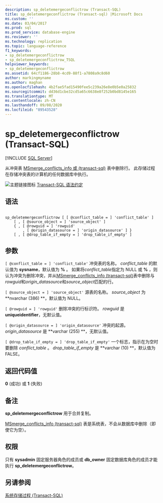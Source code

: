 ```yaml
---
description: sp_deletemergeconflictrow (Transact-SQL)
title: sp_deletemergeconflictrow (Transact-sql) |Microsoft Docs
ms.custom: ''
ms.date: 03/04/2017
ms.prod: sql
ms.prod_service: database-engine
ms.reviewer: ''
ms.technology: replication
ms.topic: language-reference
f1_keywords:
- sp_deletemergeconflictrow
- sp_deletemergeconflictrow_TSQL
helpviewer_keywords:
- sp_deletemergeconflictrow
ms.assetid: 64cf1186-28b8-4cd9-88f1-a7808a9c8d60
author: markingmyname
ms.author: maghan
ms.openlocfilehash: 4b2fae5fad15490fee5c239a26e8e0b5e0a25832
ms.sourcegitcommit: dd36d1cbe32cd5a65c6638e8f252b0bd8145e165
ms.translationtype: MT
ms.contentlocale: zh-CN
ms.lasthandoff: 09/08/2020
ms.locfileid: "89543528"
---
```

# <a name="sp_deletemergeconflictrow-transact-sql"></a>sp_deletemergeconflictrow (Transact-SQL)
[!INCLUDE [SQL Server](../../includes/applies-to-version/sqlserver.md)]

  从冲突表 [MSmerge_conflicts_info 或 &#40;transact-sql&#41;](../../relational-databases/system-tables/msmerge-conflicts-info-transact-sql.md) 表中删除行。 此存储过程在存储冲突表的计算机的任何数据库中执行。  
  
 ![主题链接图标](../../database-engine/configure-windows/media/topic-link.gif "“主题链接”图标") [Transact-SQL 语法约定](../../t-sql/language-elements/transact-sql-syntax-conventions-transact-sql.md)  
  
## <a name="syntax"></a>语法  
  
```  
  
sp_deletemergeconflictrow [ [ @conflict_table = ] 'conflict_table' ]  
    [ , [ @source_object = ] 'source_object' ]  
    { , [ @rowguid = ] 'rowguid'  
        , [ @origin_datasource = ] 'origin_datasource' ] }  
    [ , [ @drop_table_if_empty = ] 'drop_table_if_empty' ]  
```  
  
## <a name="arguments"></a>参数  
`[ @conflict_table = ] 'conflict_table'` 冲突表的名称。 *conflict_table* 的默认值为 **sysname**，默认值为 **%** 。 如果将*conflict_table*指定为 NULL 或 **%** ，则认为冲突为删除冲突，并从[MSmerge_conflicts_info &#40;transact-sql&#41;](../../relational-databases/system-tables/msmerge-conflicts-info-transact-sql.md)表中删除与*rowguid*和*origin_datasource*和*source_object*匹配的行。  
  
`[ @source_object = ] 'source_object'` 源表的名称。 *source_object* 为 **nvarchar (386) **，默认值为 NULL。  
  
`[ @rowguid = ] 'rowguid'` 删除冲突的行标识符。 *rowguid* 是 **uniqueidentifier**，无默认值。  
  
`[ @origin_datasource = ] 'origin_datasource'` 冲突的起源。 *origin_datasource* 是 **varchar (255) **，无默认值。  
  
`[ @drop_table_if_empty = ] 'drop_table_if_empty'` 一个标志，指示在为空时要删除 *conflict_table* 。 *drop_table_if_empty* 是 **varchar (10) **，默认值为 FALSE。  
  
## <a name="return-code-values"></a>返回代码值  
 **0** (成功) 或 **1** (失败)   
  
## <a name="remarks"></a>备注  
 **sp_deletemergeconflictrow** 用于合并复制。  
  
 [MSmerge_conflicts_info &#40;transact-sql&#41;](../../relational-databases/system-tables/msmerge-conflicts-info-transact-sql.md) 表是系统表，不会从数据库中删除（即使它为空）。  
  
## <a name="permissions"></a>权限  
 只有 **sysadmin** 固定服务器角色的成员或 **db_owner** 固定数据库角色的成员才能执行 **sp_deletemergeconflictrow**。  
  
## <a name="see-also"></a>另请参阅  
 [系统存储过程 (Transact-SQL)](../../relational-databases/system-stored-procedures/system-stored-procedures-transact-sql.md)  
  
  
